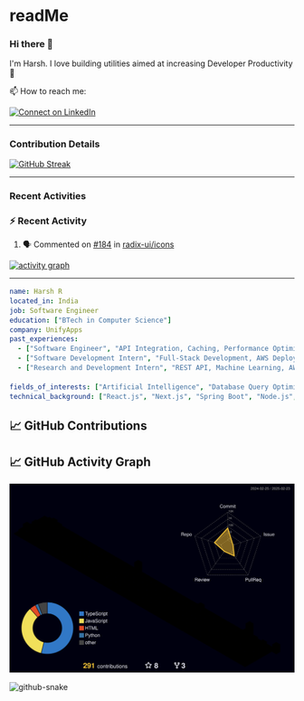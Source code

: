 # readMe

### Hi there 👋

I'm Harsh. I love building utilities aimed at increasing Developer Productivity :raised_hands: 

<!-- 🔭 I’m currently working on [MEVN-CLI](https://github.com/madlabsinc/mevn-cli) -->

📫 How to reach me:

 [![Connect on LinkedIn](https://img.shields.io/badge/--linkedin?label=LinkedIn&logo=LinkedIn&style=social)](https://www.linkedin.com/in/harsh-r-594195200/)

---

### Contribution Details

[![GitHub Streak](https://streak-stats.demolab.com?user=hackerHarsh-77)](https://git.io/streak-stats)

---

### Recent Activities
### :zap: Recent Activity

<!--START_SECTION:activity-->
1. 🗣 Commented on [#184](https://github.com/radix-ui/icons/pull/184#issuecomment-2440003101) in [radix-ui/icons](https://github.com/radix-ui/icons)
<!--END_SECTION:activity-->


[![activity graph](https://github-readme-activity-graph.vercel.app/graph?username=hackerHarsh-77&theme=github-dark-dimmed&custom_title=Harsh%20Activity%20Graph&hide_border=true)](https://github.com/hcakerHarsh-77/github-readme-activity-graph)

---

```yaml
name: Harsh R
located_in: India
job: Software Engineer
education: ["BTech in Computer Science"]
company: UnifyApps
past_experiences:
  - ["Software Engineer", "API Integration, Caching, Performance Optimization", "UnifyApps", "India", "2024-Present"]
  - ["Software Development Intern", "Full-Stack Development, AWS Deployment", "Chennai Metro Rail Limited", "India", "2022-2023"]
  - ["Research and Development Intern", "REST API, Machine Learning, AWS Optimization", "Buziness Wizard", "India", "2022"]

fields_of_interests: ["Artificial Intelligence", "Database Query Optimization", "Cloud Computing", "Performance Optimization"]
technical_background: ["React.js", "Next.js", "Spring Boot", "Node.js", "Express.js", "Django", "Quarkus", "AWS", "GitHub Actions", "Database Optimization"]

```
## 📈 GitHub Contributions
<!--3D Contribution Graph-->
## 📈 GitHub Activity Graph
![3D Profile](./profile-3d-contrib/profile-night-rainbow.svg)


<picture>
  <source media="(prefers-color-scheme: dark)" srcset="github-contribution-grid-snake-dark.svg" />
  <source media="(prefers-color-scheme: light)" srcset="github-contribution-grid-snake.svg" />
  <img alt="github-snake" src="github-snake.svg" />
</picture>
